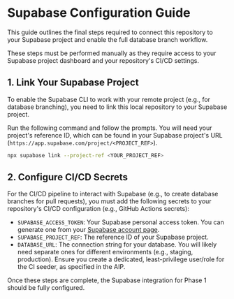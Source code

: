 # Supabase Configuration Guide

This guide outlines the final steps required to connect this repository to your Supabase project and enable the full database branch workflow.

These steps must be performed manually as they require access to your Supabase project dashboard and your repository's CI/CD settings.

## 1. Link Your Supabase Project

To enable the Supabase CLI to work with your remote project (e.g., for database branching), you need to link this local repository to your Supabase project.

Run the following command and follow the prompts. You will need your project's reference ID, which can be found in your Supabase project's URL (`https://app.supabase.com/project/<PROJECT_REF>`).

```bash
npx supabase link --project-ref <YOUR_PROJECT_REF>
```

## 2. Configure CI/CD Secrets

For the CI/CD pipeline to interact with Supabase (e.g., to create database branches for pull requests), you must add the following secrets to your repository's CI/CD configuration (e.g., GitHub Actions secrets):

- `SUPABASE_ACCESS_TOKEN`: Your Supabase personal access token. You can generate one from your [Supabase account page](https://app.supabase.com/account/tokens).
- `SUPABASE_PROJECT_REF`: The reference ID of your Supabase project.
- `DATABASE_URL`: The connection string for your database. You will likely need separate ones for different environments (e.g., staging, production). Ensure you create a dedicated, least-privilege user/role for the CI seeder, as specified in the AIP.

Once these steps are complete, the Supabase integration for Phase 1 should be fully configured.
